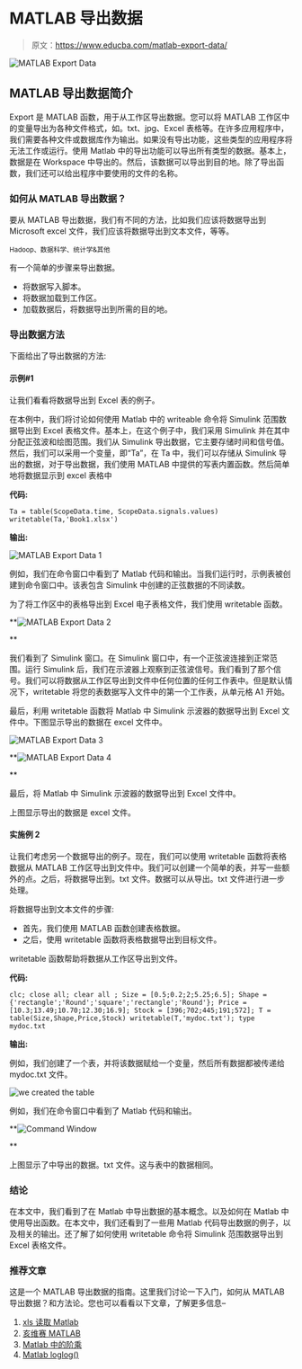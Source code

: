 # MATLAB 导出数据

> 原文：<https://www.educba.com/matlab-export-data/>

![MATLAB Export Data](img/8cfe766c22fbab90768a54974a018ac4.png)



## MATLAB 导出数据简介

Export 是 MATLAB 函数，用于从工作区导出数据。您可以将 MATLAB 工作区中的变量导出为各种文件格式，如。txt、jpg、Excel 表格等。在许多应用程序中，我们需要各种文件或数据库作为输出。如果没有导出功能，这些类型的应用程序将无法工作或运行。使用 Matlab 中的导出功能可以导出所有类型的数据。基本上，数据是在 Workspace 中导出的。然后，该数据可以导出到目的地。除了导出函数，我们还可以给出程序中要使用的文件的名称。

### 如何从 MATLAB 导出数据？

要从 MATLAB 导出数据，我们有不同的方法，比如我们应该将数据导出到 Microsoft excel 文件，我们应该将数据导出到文本文件，等等。

<small>Hadoop、数据科学、统计学&其他</small>

有一个简单的步骤来导出数据。

*   将数据写入脚本。
*   将数据加载到工作区。
*   加载数据后，将数据导出到所需的目的地。

### 导出数据方法

下面给出了导出数据的方法:

#### 示例#1

让我们看看将数据导出到 Excel 表的例子。

在本例中，我们将讨论如何使用 Matlab 中的 writeable 命令将 Simulink 范围数据导出到 Excel 表格文件。基本上，在这个例子中，我们采用 Simulink 并在其中分配正弦波和绘图范围。我们从 Simulink 导出数据，它主要存储时间和信号值。然后，我们可以采用一个变量，即“Ta”，在 Ta 中，我们可以存储从 Simulink 导出的数据，对于导出数据，我们使用 MATLAB 中提供的写表内置函数。然后简单地将数据显示到 excel 表格中

**代码:**

`Ta = table(ScopeData.time, ScopeData.signals.values)
writetable(Ta,'Book1.xlsx')`

**输出:**

![MATLAB Export Data 1](img/d94be51ce5c4afb1803b0a322cf11ea5.png)



例如，我们在命令窗口中看到了 Matlab 代码和输出。当我们运行时，示例表被创建到命令窗口中。该表包含 Simulink 中创建的正弦数据的不同读数。

为了将工作区中的表格导出到 Excel 电子表格文件，我们使用 writetable 函数。

**![MATLAB Export Data 2](img/745dc6ef3371ee780aca088fb8c6a22e.png)

** 

我们看到了 Simulink 窗口。在 Simulink 窗口中，有一个正弦波连接到正常范围。运行 Simulink 后，我们在示波器上观察到正弦波信号。我们看到了那个信号。我们可以将数据从工作区导出到文件中任何位置的任何工作表中。但是默认情况下，writetable 将您的表数据写入文件中的第一个工作表，从单元格 A1 开始。

最后，利用 writetable 函数将 Matlab 中 Simulink 示波器的数据导出到 Excel 文件中。下图显示导出的数据在 excel 文件中。

![MATLAB Export Data 3](img/050e54c521243d0607376c471cc39d84.png)



**![MATLAB Export Data 4](img/cd933f17debf751ba4c388cd4a3d1ab3.png)

** 

最后，将 Matlab 中 Simulink 示波器的数据导出到 Excel 文件中。

上图显示导出的数据是 excel 文件。

#### 实施例 2

让我们考虑另一个数据导出的例子。现在，我们可以使用 writetable 函数将表格数据从 MATLAB 工作区导出到文件中。我们可以创建一个简单的表，并写一些额外的点。之后，将数据导出到。txt 文件。数据可以从导出。txt 文件进行进一步处理。

将数据导出到文本文件的步骤:

*   首先，我们使用 MATLAB 函数创建表格数据。
*   之后，使用 writetable 函数将表格数据导出到目标文件。

writetable 函数帮助将数据从工作区导出到文件。

**代码:**

`clc;
close all;
clear all ;
Size = [0.5;0.2;2;5.25;6.5];
Shape = {'rectangle';'Round';'square';'rectangle';'Round'};
Price = [10.3;13.49;10.70;12.30;16.9];
Stock = [396;702;445;191;572];
T = table(Size,Shape,Price,Stock)
writetable(T,'mydoc.txt');
type mydoc.txt`

**输出:**

例如，我们创建了一个表，并将该数据赋给一个变量，然后所有数据都被传递给 mydoc.txt 文件。

![we created the table ](img/e9a3a72a1842b305ea584b796579b3c1.png)



例如，我们在命令窗口中看到了 Matlab 代码和输出。

**![Command Window](img/0d0587cb17ea8e5dfefc1003362131f9.png)

** 

上图显示了中导出的数据。txt 文件。这与表中的数据相同。

### 结论

在本文中，我们看到了在 Matlab 中导出数据的基本概念。以及如何在 Matlab 中使用导出函数。在本文中，我们还看到了一些用 Matlab 代码导出数据的例子，以及相关的输出。还了解了如何使用 writetable 命令将 Simulink 范围数据导出到 Excel 表格文件。

### 推荐文章

这是一个 MATLAB 导出数据的指南。这里我们讨论一下入门，如何从 MATLAB 导出数据？和方法论。您也可以看看以下文章，了解更多信息–

1.  [xls 读取 Matlab](https://www.educba.com/xlsread-matlab/)
2.  [亥维赛 MATLAB](https://www.educba.com/heaviside-matlab/)
3.  [Matlab 中的阶乘](https://www.educba.com/factorial-in-matlab/)
4.  [Matlab loglog()](https://www.educba.com/matlab-loglog/)





